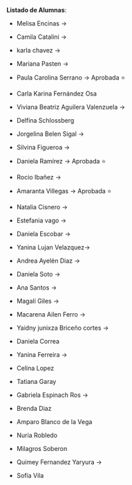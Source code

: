 **Listado de Alumnas**:

- Melisa Encinas -> 
- Camila Catalini -> 
- karla chavez -> 
- Mariana Pasten -> 

- Paula Carolina Serrano -> Aprobada ⭐
- Carla Karina Fernández Osa
- Viviana Beatriz Aguilera Valenzuela -> 
- Delfina Schlossberg 

- Jorgelina Belen Sigal -> 


- Silvina Figueroa -> 
- Daniela Ramírez -> Aprobada ⭐
- Rocio Ibañez -> 
- Amaranta Villegas -> Aprobada ⭐

- Natalia Cisnero -> 
- Estefania vago -> 
- Daniela Escobar ->  
- Yanina Lujan Velazquez-> 

- Andrea Ayelén Diaz -> 
- Daniela Soto -> 
- Ana Santos -> 
- Magalí Giles ->  

- Macarena Ailen Ferro -> 
- Yaidny junixza Briceño cortes ->
- Daniela Correa
- Yanina Ferreira ->  
- Celina Lopez

- Tatiana  Garay
- Gabriela Espinach Ros -> 
- Brenda Diaz
- Amparo Blanco de la Vega

- Nuria Robledo
- Milagros Soberon
- Quimey Fernandez Yaryura -> 
- Sofía Vila
